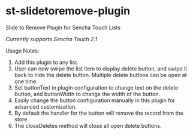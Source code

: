st-slidetoremove-plugin
=======================

Slide to Remove Plugin for Sencha Touch Lists

*Currently supports Sencha Touch 2.1*

Usage Notes:<br/>
1. Add this plugin to any list.<br/>
2. User can now swipe the list item to display delete button, and swipe it back to hide the delete button. Multiple delete buttons can be open at one time.<br/>
3. Set buttonText in plugin configuration to change text on the delete button, and buttonWidth to change the width of the button.<br/>
4. Easily change the button configuration manually in this plugin for advanced customization.<br/>
5. By default the handler for the button will remove the record from the store.<br/>
6. The closeDeletes method will close all open delete buttons.

